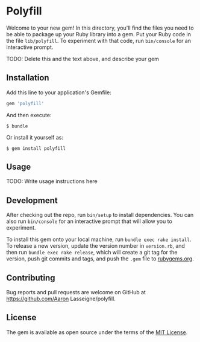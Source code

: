 # Polyfill

Welcome to your new gem! In this directory, you'll find the files you need to be able to package up your Ruby library into a gem. Put your Ruby code in the file `lib/polyfill`. To experiment with that code, run `bin/console` for an interactive prompt.

TODO: Delete this and the text above, and describe your gem

## Installation

Add this line to your application's Gemfile:

```ruby
gem 'polyfill'
```

And then execute:

    $ bundle

Or install it yourself as:

    $ gem install polyfill

## Usage

TODO: Write usage instructions here

## Development

After checking out the repo, run `bin/setup` to install dependencies. You can also run `bin/console` for an interactive prompt that will allow you to experiment.

To install this gem onto your local machine, run `bundle exec rake install`. To release a new version, update the version number in `version.rb`, and then run `bundle exec rake release`, which will create a git tag for the version, push git commits and tags, and push the `.gem` file to [rubygems.org](https://rubygems.org).

## Contributing

Bug reports and pull requests are welcome on GitHub at https://github.com/Aaron Lasseigne/polyfill.


## License

The gem is available as open source under the terms of the [MIT License](http://opensource.org/licenses/MIT).

